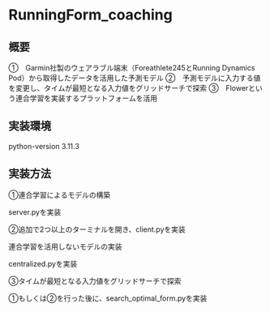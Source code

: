 ﻿# RunningForm_coaching

## 概要
①　Garmin社製のウェアラブル端末（Foreathlete245とRunning Dynamics Pod）から取得したデータを活用した予測モデル
②　予測モデルに入力する値を変更し、タイムが最短となる入力値をグリッドサーチで探索
③　Flowerという連合学習を実装するプラットフォームを活用
## 実装環境
python-version 3.11.3


## 実装方法
①連合学習によるモデルの構築

server.pyを実装

②追加で2つ以上のターミナルを開き、client.pyを実装

連合学習を活用しないモデルの実装

centralized.pyを実装

③タイムが最短となる入力値をグリッドサーチで探索

①もしくは②を行った後に、search_optimal_form.pyを実装
